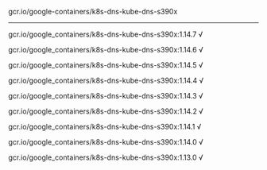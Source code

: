 gcr.io/google-containers/k8s-dns-kube-dns-s390x 

----
gcr.io/google_containers/k8s-dns-kube-dns-s390x:1.14.7 √

gcr.io/google_containers/k8s-dns-kube-dns-s390x:1.14.6 √

gcr.io/google_containers/k8s-dns-kube-dns-s390x:1.14.5 √

gcr.io/google_containers/k8s-dns-kube-dns-s390x:1.14.4 √

gcr.io/google_containers/k8s-dns-kube-dns-s390x:1.14.3 √

gcr.io/google_containers/k8s-dns-kube-dns-s390x:1.14.2 √

gcr.io/google_containers/k8s-dns-kube-dns-s390x:1.14.1 √

gcr.io/google_containers/k8s-dns-kube-dns-s390x:1.14.0 √

gcr.io/google_containers/k8s-dns-kube-dns-s390x:1.13.0 √

